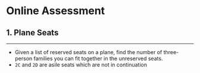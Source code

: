 # Online Assessment

## 1. Plane Seats
-----  

- Given a list of reserved seats on a plane, find the number of three-person families you can fit together in the unreserved seats.   
- `2C` and `2D` are asile seats which are not in continuation

